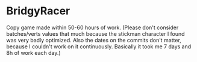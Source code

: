 # BridgyRacer
Copy game made within 50-60 hours of work. (Please don't consider batches/verts values that much because the stickman character I found was very badly optimized. Also the dates on the commits don't matter, because I couldn't work on it continuously. Basically it took me 7 days and 8h of work each day.)
